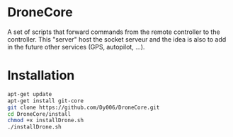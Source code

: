 # DroneCore

A set of scripts that forward commands from the remote controller to the controller. This "server" host the socket serveur and the idea is also to add in the future other services (GPS, autopilot, ...).

Installation
============

```bash
apt-get update
apt-get install git-core
git clone https://github.com/Dy006/DroneCore.git
cd DroneCore/install
chmod +x installDrone.sh
./installDrone.sh
```
